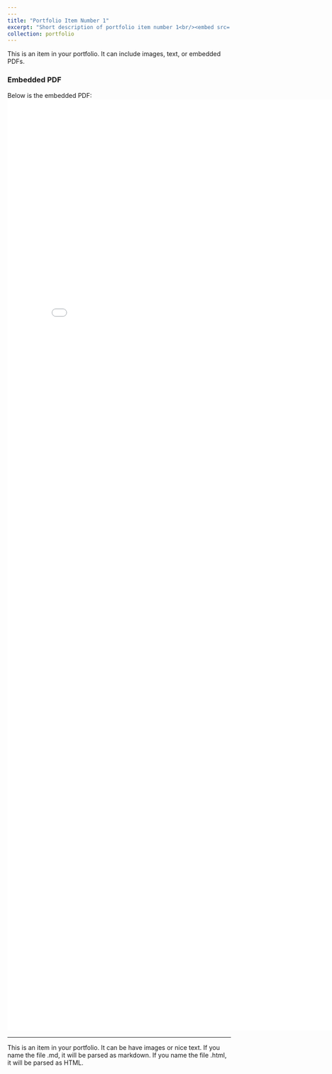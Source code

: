 ```yaml
---
---
title: "Portfolio Item Number 1"
excerpt: "Short description of portfolio item number 1<br/><embed src='/files/file_name.pdf' width='800px' height='2100px' />"
collection: portfolio
---
```


This is an item in your portfolio. It can include images, text, or embedded PDFs.

### Embedded PDF
Below is the embedded PDF:  
<embed src="/files/file_name.pdf" width="800px" height="2100px" type="application/pdf" />

---

This is an item in your portfolio. It can be have images or nice text. If you name the file .md, it will be parsed as markdown. If you name the file .html, it will be parsed as HTML. 
